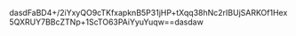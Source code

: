 dasdFaBD4+/2iYxyQO9cTKfxapknB5P31jHP+tXqq38hNc2rIBUjSARKOf1Hex5QXRUY7BBcZTNp+1ScTO63PAiYyuYuqw==dasdaw
